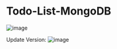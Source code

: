 # Todo-List-MongoDB


![image](https://github.com/Jolin-123/Todo-List-MongoDB/assets/101018568/02e377b9-a299-4fb7-a270-a6ddc66fdda7)


Update Version:
![image](https://github.com/Jolin-123/Todo-List-MongoDB/assets/101018568/166ec565-77ea-4d14-95c6-55b33319a02f)


